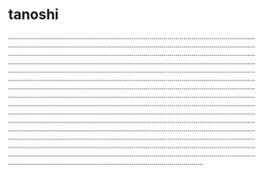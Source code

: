 # tanoshi
......................................................................................................................................................................................................................................................................................................................................................................................................................................................................................................................................................................................................................................................................................................................................................................................................................................................................................................................................................................................................................................................................................................................................................................................................................................................................................................................................................................................................................................................................................................................................................................................................................................................................................................................................................................................................................................................................................................................................................................................................................................